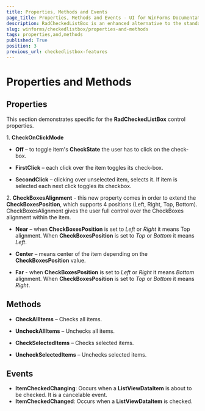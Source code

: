 ```yaml
---
title: Properties, Methods and Events
page_title: Properties, Methods and Events - UI for WinForms Documentation
description: RadCheckedListBox is an enhanced alternative to the standard Windows Forms checked list box control. 
slug: winforms/checkedlistbox/properties-and-methods
tags: properties,and,methods
published: True
position: 3
previous_url: checkedlistbox-features
---
```


# Properties and Methods

## Properties

This section demonstrates specific for the __RadCheckedListBox__ control properties.      

1\. __CheckOnClickMode__

* __Off__ – to toggle item's __CheckState__ the user has to click on the check-box.

* __FirstClick__ – each click over the item toggles its check-box.

* __SecondClick__ – clicking over unselected item, selects it. If item is selected each next click toggles its checkbox.

2\. __CheckBoxesAlignment__ - this new property comes in order to extend the __CheckBoxesPosition__, which supports 4 positions (Left, Right, Top, Bottom). CheckBoxesAlignment gives the user full control over the CheckBoxes alignment within the item.
            

* __Near__ – when __CheckBoxesPosition__ is set to *Left* or *Right* it means Top alignment. When __CheckBoxesPosition__ is set to *Top* or *Bottom* it means *Left*.

* __Center__ – means center of the item depending on the __CheckBoxesPosition__ value.

* __Far__ - when __CheckBoxesPosition__ is set to *Left* or *Right* it means *Bottom* alignment. When __CheckBoxesPosition__ is set to *Top* or *Bottom* it means *Right*.

## Methods

* __CheckAllItems__ – Checks all items.
            
* __UncheckAllItems__ – Unchecks all items.

* __CheckSelectedItems__ – Checks selected items.
            
* __UncheckSelectedItems__ – Unchecks selected items.

## Events

* __ItemCheckedChanging__: Occurs when a __ListViewDataItem__ is about to be checked. It is a cancelable event.
* __ItemCheckedChanged__: Occurs when a __ListViewDataItem__ is checked.

            
